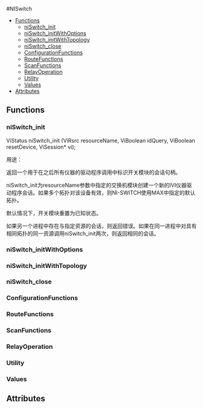 #NISwitch
- [Functions](#Functions)
  * [niSwitch_init](#niSwitch_init)
  * [niSwitch_initWithOptions](#niSwitch_initWithOptions)
  * [niSwitch_initWithTopology](#niSwitch_initWithTopology)
  * [niSwitch_close](#niSwitch_close)
  * [ConfigurationFunctions](#ConfigurationFunctions)
  * [RouteFunctions](#RouteFunctions)
  * [ScanFunctions](#ScanFunctions)
  * [RelayOperation](#RelayOperation)
  * [Utility](#Utility)
  * [Values](#Values)
- [Attributes](#Attributes)
## Functions
### niSwitch_init
ViStatus niSwitch_init (ViRsrc resourceName, ViBoolean idQuery, ViBoolean resetDevice, ViSession* vi);

用途：

返回一个用于在之后所有仪器的驱动程序调用中标识开关模块的会话句柄。

niSwitch_init为resourceName参数中指定的交换机模块创建一个新的IVI仪器驱动程序会话。如果多个拓扑对该设备有效，则NI-SWITCH使用MAX中指定的默认拓扑。



默认情况下，开关模块重置为已知状态。



如果另一个进程中存在与指定资源的会话，则返回错误。如果在同一进程中对具有相同拓扑的同一资源调用niSwitch_init两次，则返回相同的会话。

### niSwitch_initWithOptions
### niSwitch_initWithTopology
### niSwitch_close
### ConfigurationFunctions
### RouteFunctions
### ScanFunctions
### RelayOperation
### Utility
### Values


## Attributes
